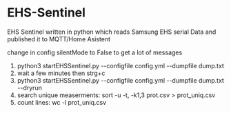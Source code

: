 # EHS-Sentinel
EHS Sentinel written in python which reads Samsung EHS serial Data and published it to MQTT/Home Asistent

change in config silentMode to False to get a lot of messages

1. python3 startEHSSentinel.py --configfile config.yml --dumpfile dump.txt
2. wait a few minutes then strg+c
3. python3 startEHSSentinel.py --configfile config.yml --dumpfile dump.txt --dryrun
4. search unique measerments: sort -u -t, -k1,3 prot.csv > prot_uniq.csv
5. count lines: wc -l prot_uniq.csv